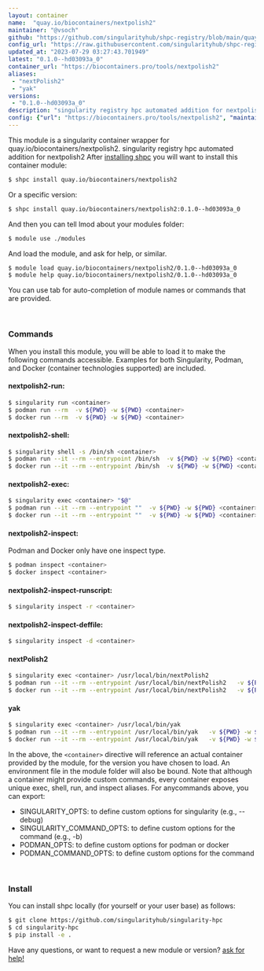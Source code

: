 ```yaml
---
layout: container
name:  "quay.io/biocontainers/nextpolish2"
maintainer: "@vsoch"
github: "https://github.com/singularityhub/shpc-registry/blob/main/quay.io/biocontainers/nextpolish2/container.yaml"
config_url: "https://raw.githubusercontent.com/singularityhub/shpc-registry/main/quay.io/biocontainers/nextpolish2/container.yaml"
updated_at: "2023-07-29 03:27:43.701949"
latest: "0.1.0--hd03093a_0"
container_url: "https://biocontainers.pro/tools/nextpolish2"
aliases:
 - "nextPolish2"
 - "yak"
versions:
 - "0.1.0--hd03093a_0"
description: "singularity registry hpc automated addition for nextpolish2"
config: {"url": "https://biocontainers.pro/tools/nextpolish2", "maintainer": "@vsoch", "description": "singularity registry hpc automated addition for nextpolish2", "latest": {"0.1.0--hd03093a_0": "sha256:365eec84cc21ecfcc17dad88441c6126b95720f14d9da45bedc22126a09772f7"}, "tags": {"0.1.0--hd03093a_0": "sha256:365eec84cc21ecfcc17dad88441c6126b95720f14d9da45bedc22126a09772f7"}, "docker": "quay.io/biocontainers/nextpolish2", "aliases": {"nextPolish2": "/usr/local/bin/nextPolish2", "yak": "/usr/local/bin/yak"}}
---
```


This module is a singularity container wrapper for quay.io/biocontainers/nextpolish2.
singularity registry hpc automated addition for nextpolish2
After [installing shpc](#install) you will want to install this container module:


```bash
$ shpc install quay.io/biocontainers/nextpolish2
```

Or a specific version:

```bash
$ shpc install quay.io/biocontainers/nextpolish2:0.1.0--hd03093a_0
```

And then you can tell lmod about your modules folder:

```bash
$ module use ./modules
```

And load the module, and ask for help, or similar.

```bash
$ module load quay.io/biocontainers/nextpolish2/0.1.0--hd03093a_0
$ module help quay.io/biocontainers/nextpolish2/0.1.0--hd03093a_0
```

You can use tab for auto-completion of module names or commands that are provided.

<br>

### Commands

When you install this module, you will be able to load it to make the following commands accessible.
Examples for both Singularity, Podman, and Docker (container technologies supported) are included.

#### nextpolish2-run:

```bash
$ singularity run <container>
$ podman run --rm  -v ${PWD} -w ${PWD} <container>
$ docker run --rm  -v ${PWD} -w ${PWD} <container>
```

#### nextpolish2-shell:

```bash
$ singularity shell -s /bin/sh <container>
$ podman run --it --rm --entrypoint /bin/sh  -v ${PWD} -w ${PWD} <container>
$ docker run --it --rm --entrypoint /bin/sh  -v ${PWD} -w ${PWD} <container>
```

#### nextpolish2-exec:

```bash
$ singularity exec <container> "$@"
$ podman run --it --rm --entrypoint ""  -v ${PWD} -w ${PWD} <container> "$@"
$ docker run --it --rm --entrypoint ""  -v ${PWD} -w ${PWD} <container> "$@"
```

#### nextpolish2-inspect:

Podman and Docker only have one inspect type.

```bash
$ podman inspect <container>
$ docker inspect <container>
```

#### nextpolish2-inspect-runscript:

```bash
$ singularity inspect -r <container>
```

#### nextpolish2-inspect-deffile:

```bash
$ singularity inspect -d <container>
```


#### nextPolish2

```bash
$ singularity exec <container> /usr/local/bin/nextPolish2
$ podman run --it --rm --entrypoint /usr/local/bin/nextPolish2   -v ${PWD} -w ${PWD} <container> -c " $@"
$ docker run --it --rm --entrypoint /usr/local/bin/nextPolish2   -v ${PWD} -w ${PWD} <container> -c " $@"
```


#### yak

```bash
$ singularity exec <container> /usr/local/bin/yak
$ podman run --it --rm --entrypoint /usr/local/bin/yak   -v ${PWD} -w ${PWD} <container> -c " $@"
$ docker run --it --rm --entrypoint /usr/local/bin/yak   -v ${PWD} -w ${PWD} <container> -c " $@"
```



In the above, the `<container>` directive will reference an actual container provided
by the module, for the version you have chosen to load. An environment file in the
module folder will also be bound. Note that although a container
might provide custom commands, every container exposes unique exec, shell, run, and
inspect aliases. For anycommands above, you can export:

 - SINGULARITY_OPTS: to define custom options for singularity (e.g., --debug)
 - SINGULARITY_COMMAND_OPTS: to define custom options for the command (e.g., -b)
 - PODMAN_OPTS: to define custom options for podman or docker
 - PODMAN_COMMAND_OPTS: to define custom options for the command

<br>

### Install

You can install shpc locally (for yourself or your user base) as follows:

```bash
$ git clone https://github.com/singularityhub/singularity-hpc
$ cd singularity-hpc
$ pip install -e .
```

Have any questions, or want to request a new module or version? [ask for help!](https://github.com/singularityhub/singularity-hpc/issues)